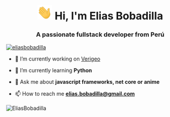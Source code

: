 <h1 align="center"><img src="https://raw.githubusercontent.com/ABSphreak/ABSphreak/master/gifs/Hi.gif" width="40px" />
    Hi, I'm Elias Bobadilla</h1>
<h3 align="center">A passionate fullstack developer from Perú</h3>
<p align="center">


<p align="left"> <a href="https://twitter.com/eliasbobadillav" target="blank"><img
            src="https://img.shields.io/twitter/follow/eliasbobadilla?logo=twitter&style=for-the-badge"
            alt="eliasbobadilla" /></a> </p>

- 🔭 I’m currently working on [Verigeo](https://verigeo.pe/)

- 🌱 I’m currently learning **Python**

- 💬 Ask me about **javascript frameworks, net core or anime**

- 📫 How to reach me **elias.bobadilla@gmail.com**

<p><img align="center"
        src="https://github-readme-stats.vercel.app/api/top-langs?username=eliasbobadilla&show_icons=true&locale=en&layout=compact"
        alt="EliasBobadilla" /></p>